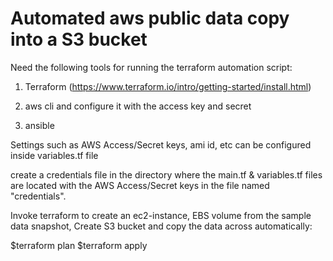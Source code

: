 # Automated aws public data copy into a S3 bucket

Need the following tools for running the terraform automation script:

1) Terraform (https://www.terraform.io/intro/getting-started/install.html)

2) aws cli and configure it with the access key and secret

3) ansible

Settings such as AWS Access/Secret keys, ami id, etc can be configured inside variables.tf file

create a credentials file in the directory where the main.tf & variables.tf files are located with the AWS Access/Secret keys in the file named  "credentials".

Invoke terraform to create an ec2-instance, EBS volume from the sample data snapshot, Create S3 bucket and copy the data across automatically:

  $terraform plan
  $terraform apply
  

